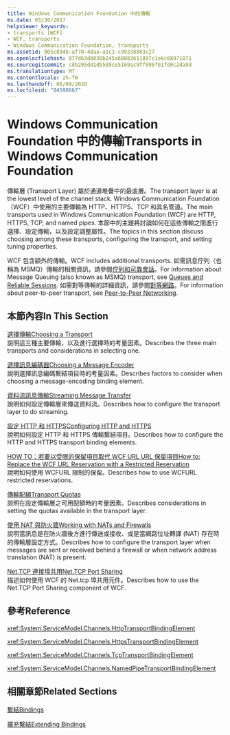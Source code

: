 ```yaml
---
title: Windows Communication Foundation 中的傳輸
ms.date: 03/30/2017
helpviewer_keywords:
- transports [WCF]
- WCF, transports
- Windows Communication Foundation, transports
ms.assetid: 005c894b-af70-48aa-a1c1-c99338083c27
ms.openlocfilehash: 077d63d8038b245a68083611897c1e6c68971071
ms.sourcegitcommit: cdb295dd1db589ce5169ac9ff096f01fd0c2da9d
ms.translationtype: MT
ms.contentlocale: zh-TW
ms.lasthandoff: 06/09/2020
ms.locfileid: "84598667"
---
```

# <a name="transports-in-windows-communication-foundation"></a><span data-ttu-id="5ceb6-102">Windows Communication Foundation 中的傳輸</span><span class="sxs-lookup"><span data-stu-id="5ceb6-102">Transports in Windows Communication Foundation</span></span>
<span data-ttu-id="5ceb6-103">傳輸層 (Transport Layer) 屬於通道堆疊中的最底層。</span><span class="sxs-lookup"><span data-stu-id="5ceb6-103">The transport layer is at the lowest level of the channel stack.</span></span> <span data-ttu-id="5ceb6-104">Windows Communication Foundation （WCF）中使用的主要傳輸為 HTTP、HTTPS、TCP 和具名管道。</span><span class="sxs-lookup"><span data-stu-id="5ceb6-104">The main transports used in Windows Communication Foundation (WCF) are HTTP, HTTPS, TCP, and named pipes.</span></span> <span data-ttu-id="5ceb6-105">本節中的主題將討論如何在這些傳輸之間進行選擇、設定傳輸，以及設定調整屬性。</span><span class="sxs-lookup"><span data-stu-id="5ceb6-105">The topics in this section discuss choosing among these transports, configuring the transport, and setting tuning properties.</span></span>  
  
 <span data-ttu-id="5ceb6-106">WCF 包含額外的傳輸。</span><span class="sxs-lookup"><span data-stu-id="5ceb6-106">WCF includes additional transports.</span></span> <span data-ttu-id="5ceb6-107">如需訊息佇列（也稱為 MSMQ）傳輸的相關資訊，請參閱[佇列和可靠會話](queues-and-reliable-sessions.md)。</span><span class="sxs-lookup"><span data-stu-id="5ceb6-107">For information about Message Queuing (also known as MSMQ) transport, see [Queues and Reliable Sessions](queues-and-reliable-sessions.md).</span></span> <span data-ttu-id="5ceb6-108">如需對等傳輸的詳細資訊，請參閱[對等網路](peer-to-peer-networking.md)。</span><span class="sxs-lookup"><span data-stu-id="5ceb6-108">For information about peer-to-peer transport, see [Peer-to-Peer Networking](peer-to-peer-networking.md).</span></span>  
  
## <a name="in-this-section"></a><span data-ttu-id="5ceb6-109">本節內容</span><span class="sxs-lookup"><span data-stu-id="5ceb6-109">In This Section</span></span>  
 [<span data-ttu-id="5ceb6-110">選擇傳輸</span><span class="sxs-lookup"><span data-stu-id="5ceb6-110">Choosing a Transport</span></span>](choosing-a-transport.md)  
 <span data-ttu-id="5ceb6-111">說明這三種主要傳輸，以及進行選擇時的考量因素。</span><span class="sxs-lookup"><span data-stu-id="5ceb6-111">Describes the three main transports and considerations in selecting one.</span></span>  
  
 [<span data-ttu-id="5ceb6-112">選擇訊息編碼器</span><span class="sxs-lookup"><span data-stu-id="5ceb6-112">Choosing a Message Encoder</span></span>](choosing-a-message-encoder.md)  
 <span data-ttu-id="5ceb6-113">說明選擇訊息編碼繫結項目時的考量因素。</span><span class="sxs-lookup"><span data-stu-id="5ceb6-113">Describes factors to consider when choosing a message-encoding binding element.</span></span>  
  
 [<span data-ttu-id="5ceb6-114">資料流訊息傳輸</span><span class="sxs-lookup"><span data-stu-id="5ceb6-114">Streaming Message Transfer</span></span>](streaming-message-transfer.md)  
 <span data-ttu-id="5ceb6-115">說明如何設定傳輸層來傳送資料流。</span><span class="sxs-lookup"><span data-stu-id="5ceb6-115">Describes how to configure the transport layer to do streaming.</span></span>  
  
 [<span data-ttu-id="5ceb6-116">設定 HTTP 和 HTTPS</span><span class="sxs-lookup"><span data-stu-id="5ceb6-116">Configuring HTTP and HTTPS</span></span>](configuring-http-and-https.md)  
 <span data-ttu-id="5ceb6-117">說明如何設定 HTTP 和 HTTPS 傳輸繫結項目。</span><span class="sxs-lookup"><span data-stu-id="5ceb6-117">Describes how to configure the HTTP and HTTPS transport binding elements.</span></span>  
  
 [<span data-ttu-id="5ceb6-118">HOW TO：若要以受限的保留項目取代 WCF URL URL 保留項目</span><span class="sxs-lookup"><span data-stu-id="5ceb6-118">How to: Replace the WCF URL Reservation with a Restricted Reservation</span></span>](how-to-replace-the-wcf-url-reservation-with-a-restricted-reservation.md)  
 <span data-ttu-id="5ceb6-119">說明如何使用 WCFURL 限制的保留。</span><span class="sxs-lookup"><span data-stu-id="5ceb6-119">Describes how to use WCFURL restricted reservations.</span></span>  
  
 [<span data-ttu-id="5ceb6-120">傳輸配額</span><span class="sxs-lookup"><span data-stu-id="5ceb6-120">Transport Quotas</span></span>](transport-quotas.md)  
 <span data-ttu-id="5ceb6-121">說明在設定傳輸層之可用配額時的考量因素。</span><span class="sxs-lookup"><span data-stu-id="5ceb6-121">Describes considerations in setting the quotas available in the transport layer.</span></span>  
  
 [<span data-ttu-id="5ceb6-122">使用 NAT 與防火牆</span><span class="sxs-lookup"><span data-stu-id="5ceb6-122">Working with NATs and Firewalls</span></span>](working-with-nats-and-firewalls.md)  
 <span data-ttu-id="5ceb6-123">說明當訊息是在防火牆後方進行傳送或接收、或是當網路位址轉譯 (NAT) 存在時的傳輸層設定方式。</span><span class="sxs-lookup"><span data-stu-id="5ceb6-123">Describes how to configure the transport layer when messages are sent or received behind a firewall or when network address translation (NAT) is present.</span></span>  
  
 [<span data-ttu-id="5ceb6-124">Net.TCP 連接埠共用</span><span class="sxs-lookup"><span data-stu-id="5ceb6-124">Net.TCP Port Sharing</span></span>](net-tcp-port-sharing.md)  
 <span data-ttu-id="5ceb6-125">描述如何使用 WCF 的 Net.tcp 埠共用元件。</span><span class="sxs-lookup"><span data-stu-id="5ceb6-125">Describes how to use the Net.TCP Port Sharing component of WCF.</span></span>  
  
## <a name="reference"></a><span data-ttu-id="5ceb6-126">參考</span><span class="sxs-lookup"><span data-stu-id="5ceb6-126">Reference</span></span>  
 <xref:System.ServiceModel.Channels.HttpTransportBindingElement>  
  
 <xref:System.ServiceModel.Channels.HttpsTransportBindingElement>  
  
 <xref:System.ServiceModel.Channels.TcpTransportBindingElement>  
  
 <xref:System.ServiceModel.Channels.NamedPipeTransportBindingElement>  
  
## <a name="related-sections"></a><span data-ttu-id="5ceb6-127">相關章節</span><span class="sxs-lookup"><span data-stu-id="5ceb6-127">Related Sections</span></span>  
 [<span data-ttu-id="5ceb6-128">繫結</span><span class="sxs-lookup"><span data-stu-id="5ceb6-128">Bindings</span></span>](bindings.md)  
  
 [<span data-ttu-id="5ceb6-129">擴充繫結</span><span class="sxs-lookup"><span data-stu-id="5ceb6-129">Extending Bindings</span></span>](../extending/extending-bindings.md)
